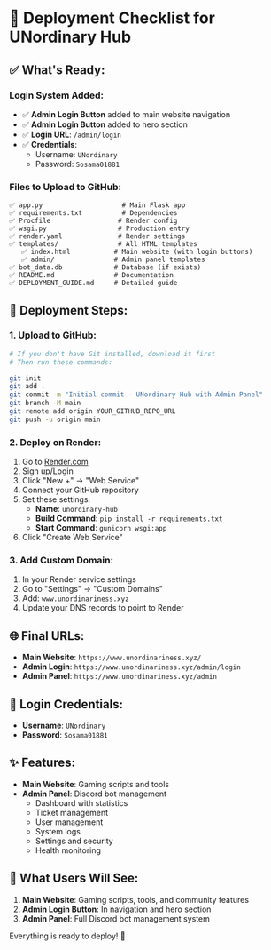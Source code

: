 # 🚀 Deployment Checklist for UNordinary Hub

## ✅ What's Ready:

### **Login System Added:**
- ✅ **Admin Login Button** added to main website navigation
- ✅ **Admin Login Button** added to hero section
- ✅ **Login URL**: `/admin/login`
- ✅ **Credentials**: 
  - Username: `UNordinary`
  - Password: `Sosama01881`

### **Files to Upload to GitHub:**
```
✅ app.py                    # Main Flask app
✅ requirements.txt          # Dependencies
✅ Procfile                 # Render config
✅ wsgi.py                  # Production entry
✅ render.yaml              # Render settings
✅ templates/               # All HTML templates
   ✅ index.html           # Main website (with login buttons)
   ✅ admin/               # Admin panel templates
✅ bot_data.db             # Database (if exists)
✅ README.md               # Documentation
✅ DEPLOYMENT_GUIDE.md     # Detailed guide
```

## 🚀 Deployment Steps:

### **1. Upload to GitHub:**
```bash
# If you don't have Git installed, download it first
# Then run these commands:

git init
git add .
git commit -m "Initial commit - UNordinary Hub with Admin Panel"
git branch -M main
git remote add origin YOUR_GITHUB_REPO_URL
git push -u origin main
```

### **2. Deploy on Render:**
1. Go to [Render.com](https://render.com/)
2. Sign up/Login
3. Click "New +" → "Web Service"
4. Connect your GitHub repository
5. Set these settings:
   - **Name**: `unordinary-hub`
   - **Build Command**: `pip install -r requirements.txt`
   - **Start Command**: `gunicorn wsgi:app`
6. Click "Create Web Service"

### **3. Add Custom Domain:**
1. In your Render service settings
2. Go to "Settings" → "Custom Domains"
3. Add: `www.unordinariness.xyz`
4. Update your DNS records to point to Render

## 🌐 Final URLs:
- **Main Website**: `https://www.unordinariness.xyz/`
- **Admin Login**: `https://www.unordinariness.xyz/admin/login`
- **Admin Panel**: `https://www.unordinariness.xyz/admin`

## 🔐 Login Credentials:
- **Username**: `UNordinary`
- **Password**: `Sosama01881`

## ✨ Features:
- **Main Website**: Gaming scripts and tools
- **Admin Panel**: Discord bot management
  - Dashboard with statistics
  - Ticket management
  - User management
  - System logs
  - Settings and security
  - Health monitoring

## 🎯 What Users Will See:
1. **Main Website**: Gaming scripts, tools, and community features
2. **Admin Login Button**: In navigation and hero section
3. **Admin Panel**: Full Discord bot management system

Everything is ready to deploy! 🚀 